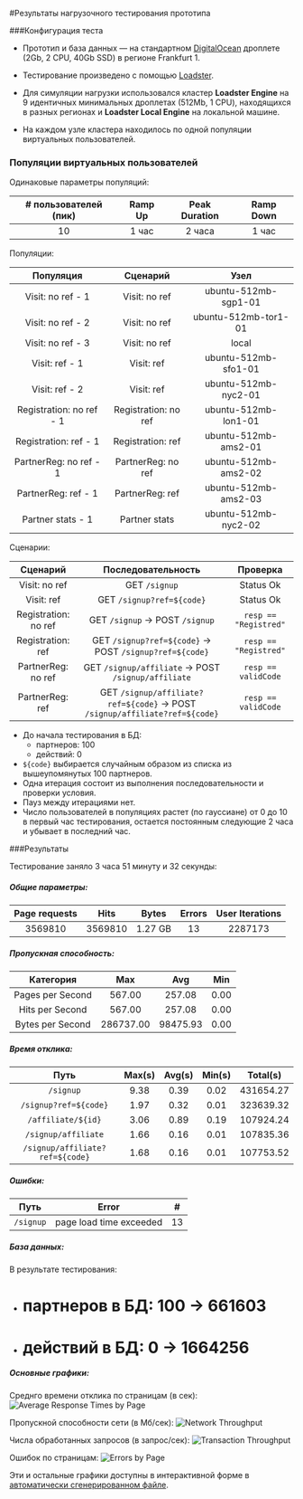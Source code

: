 #Результаты нагрузочного тестирования прототипа

###Конфигурация теста

* Прототип и база данных — на стандартном [DigitalOcean](https://www.digitalocean.com) дроплете (2Gb, 2 CPU, 40Gb SSD) в регионе Frankfurt 1.

* Тестирование произведено с помощью [Loadster](https://www.loadsterperformance.com).

* Для симуляции нагрузки использовался кластер **Loadster Engine** на 9 идентичных минимальных дроплетах (512Mb, 1 CPU), находящихся в разных регионах и **Loadster Local Engine** на локальной машине.
* На каждом узле кластера находилось по одной популяции виртуальных пользователей. 


### Популяции виртуальных пользователей

Одинаковые параметры популяций:

|# пользователей (пик)|Ramp Up|Peak Duration|Ramp Down|
|:-------------------:|:-----:|:-----------:|:-------:|
| 10 | 1 час | 2 часа | 1 час |

Популяции:

|Популяция|Сценарий|Узел|
|:-------:|:------:|:--:|
|Visit: no ref - 1|Visit: no ref|ubuntu-512mb-sgp1-01|
|Visit: no ref - 2|Visit: no ref|ubuntu-512mb-tor1-01|
|Visit: no ref - 3|Visit: no ref|local|
|Visit: ref - 1|Visit: ref|ubuntu-512mb-sfo1-01|
|Visit: ref - 2|Visit: ref|ubuntu-512mb-nyc2-01|
|Registration: no ref - 1|Registration: no ref|ubuntu-512mb-lon1-01|
|Registration: ref - 1|Registration: ref|ubuntu-512mb-ams2-01|
|PartnerReg: no ref - 1|PartnerReg: no ref|ubuntu-512mb-ams2-02|
|PartnerReg: ref - 1|PartnerReg: ref|ubuntu-512mb-ams2-03|
|Partner stats - 1|Partner stats|ubuntu-512mb-nyc2-02|

Сценарии:

|Сценарий|Последовательность|Проверка|
|:------:|:----------------:|:------:|
|Visit: no ref|GET `/signup`|Status Ok|
|Visit: ref|GET `/signup?ref=${code}`|Status Ok|
|Registration: no ref|GET `/signup` -> POST `/signup`|`resp == "Registred"`|
|Registration: ref|GET `/signup?ref=${code}` -> POST `/signup?ref=${code}`|`resp == "Registred"`|
|PartnerReg: no ref|GET `/signup/affiliate` -> POST `/signup/affiliate`|`resp == validCode`|
|PartnerReg: ref| GET `/signup/affiliate?ref=${code}` -> POST `/signup/affiliate?ref=${code}`|`resp == validCode`|

* До начала тестирования в БД:
    - партнеров: 100
    - действий: 0
* `${code}` выбирается случайным образом из списка из вышеупомянутых 100 партнеров.
* Одна итерация состоит из выполнения последовательности и проверки условия.
* Пауз между итерациями нет.
* Число пользователей в популяциях растет (по гауссиане) от 0 до 10 в первый час тестирования, остается постоянным следующие 2 часа и убывает в последний час.

###Результаты

Тестирование заняло 3 часа 51 минуту и 32 секунды:

##### Общие параметры:

|Page requests|Hits|Bytes|Errors|User Iterations|
|:-----------:|:--:|:---:|:----:|:-------------:|
|3569810|3569810|1.27 GB|13|2287173|

##### Пропускная способность:

|Категория|Max|Avg|Min|
|:-------:|:-:|:-:|:-:|
|Pages per Second|567.00|257.08|0.00|
|Hits per Second|567.00|257.08|0.00|
|Bytes per Second|286737.00|98475.93|0.00|

##### Время отклика:

|Путь|Max(s)|Avg(s)|Min(s)|Total(s)|
|:--:|:----:|:----:|:----:|:------:|
|`/signup`|9.38|0.39|0.02|431654.27|
|`/signup?ref=${code}`|1.97|0.32|0.01|323639.32|
|`/affiliate/${id}`|3.06|0.89|0.19|107924.24|
|`/signup/affiliate`|1.66|0.16|0.01|107835.36|
|`/signup/affiliate?ref=${code}`|1.68|0.16|0.01|107753.52|

##### Ошибки:

|Путь|Error| # |
|:--:|:---:|:--:|
|`/signup`|page load time exceeded|13|

##### База данных:

В результате тестирования:
* # партнеров в БД: 100 -> 661603
* # действий в БД:    0 -> 1664256


##### Основные графики:

Среднго времени отклика по страницам (в сек):
![Average Response Times by Page](https://s3.amazonaws.com/f.cl.ly/items/0i3z191h0r282Q313Y1H/Screen%20Shot%202016-02-01%20at%2012.36.40.png?v=a9469910)

Пропускной способности сети (в Мб/сек):
![Network Throughput](https://s3.amazonaws.com/f.cl.ly/items/3u0n270T162X3E2H1H30/Screen%20Shot%202016-02-01%20at%2012.37.08.png?v=d37c22eb)

Числа обработанных запросов (в запрос/сек):
![Transaction Throughput](https://s3.amazonaws.com/f.cl.ly/items/2M3r153h062z1q330L1N/Screen%20Shot%202016-02-01%20at%2012.37.37.png?v=8fe8cd42)

Ошибок по страницам:
![Errors by Page](https://s3.amazonaws.com/f.cl.ly/items/0Y0F1t0l1u3x103S2I2Q/Screen%20Shot%202016-02-01%20at%2012.38.03.png?v=95ec3ddc)

Эти и остальные графики доступны в интерактивной форме в [автоматически сгенерированном файле](http://htmlpreview.github.io/?https://gist.githubusercontent.com/gafiatulin/5101249c9a035758ba9c/raw/6d08cb9b593fc484aacebca0d33f752a076a9d62/Test.html).

